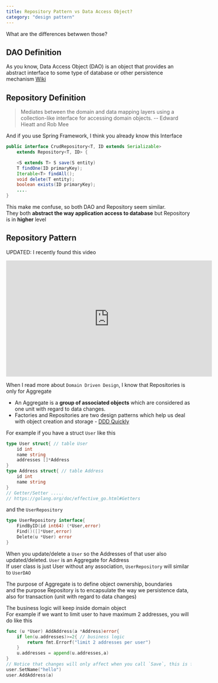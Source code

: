 ```yaml
---
title: Repository Pattern vs Data Access Object?
category: "design pattern"
---
```

What are the differences betwwen those?
<!--more-->
## DAO Definition

As you know, Data Access Object (DAO) is an object that provides an abstract interface to some type of database or other persistence mechanism [Wiki](https://en.wikipedia.org/wiki/Data_access_object)

## Repository Definition

>Mediates between the domain and data mapping layers using a collection-like interface for accessing domain objects.
> -- Edward Hieatt and Rob Mee

And if you use Spring Framework, I think you already know this Interface
```java
public interface CrudRepository<T, ID extends Serializable>
    extends Repository<T, ID> {

    <S extends T> S save(S entity)
    T findOne(ID primaryKey);
    Iterable<T> findAll();
    void delete(T entity);
    boolean exists(ID primaryKey);
    ....
}
```
This make me confuse, so both DAO and Repository seem similar.  
They both **abstract the way application access to database** but Repository is in **higher** level

## Repository Pattern 

UPDATED:
I recently found this video

<iframe width="560" height="315" src="https://www.youtube.com/embed/rtXpYpZdOzM" frameborder="0" allow="accelerometer; autoplay; encrypted-media; gyroscope; picture-in-picture" allowfullscreen></iframe>

When I read more about `Domain Driven Design`, I know that Repositories is only for Aggregate
- An Aggregate is a **group of associated objects** which are considered as one unit with regard to data changes.
- Factories and Repositories are two design patterns which help us deal with object creation and storage - [DDD Quickly](https://www.infoq.com/minibooks/domain-driven-design-quickly/)

For example if you have a struct `User` like this
```go 
type User struct{ // table User
    id int
    name string
    addresses []*Address
}
type Address struct{ // table Address
    id int
    name string
}
// Getter/Setter .....
// https://golang.org/doc/effective_go.html#Getters

```

and the `UserRepository`
```go
type UserRepository interface{
    FindByID(id int64) (*User,error)
    Find()([]*User,error)
    Delete(u *User) error
}
```
When you update/delete a `User` so the Addresses of that user also updated/deleted. `User` is an Aggregate for Address  
If user class is just User without any association, `UserRepository` will similar to `UserDAO`

The purpose of Aggregate is to define object ownership, boundaries  
and the purpose Repository is to encapsulate the way we persistence data, also for transaction (unit with regard to data changes)

The business logic will keep inside domain object  
For example if we want to limit user to have maximum 2 addresses, you will do like this
```go 
func (u *User) AddAddress(a *Address)error{
    if len(u.addresses)>=2{ // business logic
        return fmt.Errorf("limit 2 addresses per user")
    }   
    u.addresses = append(u.addresses,a)
}
// Notice that changes will only affect when you call `Save`, this is for transaction
user.SetName("hello")
user.AddAddress(a)
```

